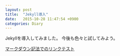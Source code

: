 ```yaml
---
layout: post
title:  "Jekyll導入"
date:   2015-10-28 11:47:54 +0900
categories: Diary
---
```

Jekyllを導入してみました。
今後も色々と試してみよう。

[マークダウン記法でのリンクテスト][rakuten-url]

[rakuten-url]: http://rakuteneagles.jp/